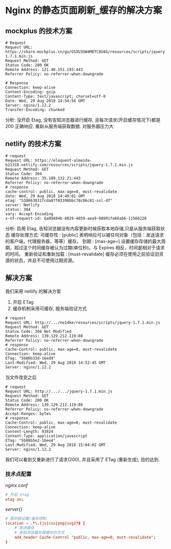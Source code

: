 # Nginx 的静态页面刷新\_缓存的解决方案

## mockplus 的技术方案

```
# Request
Request URL: https://share.mockplus.cn/go/G5XU3GW4MDTC8U4G/resources/scripts/jquery-1.7.1.min.js
Request Method: GET
Status Code: 200 OK
Remote Address: 121.40.151.193:443
Referrer Policy: no-referrer-when-downgrade

# Response
Connection: keep-alive
Content-Encoding: gzip
Content-Type: text/javascript; charset=utf-8
Date: Wed, 29 Aug 2018 14:54:56 GMT
Server: nginx/1.12.2
Transfer-Encoding: chunked
```

分析: 没开启 Etag, 没有告知浏览器进行缓存, 且每次请求(开启缓存情况下)都是 200 正确响应. 重新从服务端获取数据. 对服务器压力大

## netlify 的技术方案

```
# request
Request URL: https://eloquent-almeida-b21318.netlify.com/resources/scripts/jquery-1.7.1.min.js
Request Method: GET
Status Code: 304
Remote Address: 35.189.132.21:443
Referrer Policy: no-referrer-when-downgrade
# response
cache-control: public, max-age=0, must-revalidate
date: Wed, 29 Aug 2018 14:49:01 GMT
etag: "538863031fcda87f03398bbc78c06c81-ssl-df"
server: Netlify
status: 304
vary: Accept-Encoding
x-nf-request-id: 6a89484b-8029-4059-aea9-08991fe66ab6-11566228
```

分析: 启用 Etag, 告知浏览器没有内容更新时候获取本地存储,只是从服务端获取状态
缓存处理方式:
可缓存性 : [public] 表明响应可以被任何对象（包括：发送请求的客户端，代理服务器，等等）缓存。
到期 : [max-age=] 设置缓存存储的最大周期，超过这个时间缓存被认为过期(单位秒)。与 Expires 相反，时间是相对于请求的时间。
重新验证和重新加载 : [must-revalidate] 缓存必须在使用之前验证旧资源的状态，并且不可使用过期资源。

## 解决方案

我们采用 netlify 的解决方案

1. 开启 ETag
1. 缓存机制采用可缓存, 服务端验证方式

```
# request
Request URL: http://.../ne14ke/resources/scripts/jquery-1.7.1.min.js
Request Method: GET
Status Code: 304 Not Modified
Remote Address: 139.129.212.119:80
Referrer Policy: no-referrer-when-downgrade
# response
Cache-Control: public, max-age=0, must-revalidate
Connection: keep-alive
ETag: "5b86b33d-16ed9"
Last-Modified: Wed, 29 Aug 2018 14:52:45 GMT
Server: nginx/1.12.2
```

当文件改变之后

```
# request
Request URL: http://.../.../jquery-1.7.1.min.js
Request Method: GET
Status Code: 200 OK
Remote Address: 139.129.212.119:80
Referrer Policy: no-referrer-when-downgrade
Accept-Ranges: bytes
# response
Cache-Control: public, max-age=0, must-revalidate
Connection: keep-alive
Content-Length: 93924
Content-Type: application/javascript
ETag: "5b86b5e2-16ee4"
Last-Modified: Wed, 29 Aug 2018 15:04:02 GMT
Server: nginx/1.12.2
```

我们可以看到又重新进行了请求(200), 并且采用了 ETag (重新生成), 目的达到.

### 技术点配置

_nginx.conf_

```conf
# 开启 etag
etag on;
```

_server{}_

```conf
# 服务器设置/缓存控制
location ~ .*\.(js|css|png|svg)?$ {
    # 取消缓存
    # 告知浏览器处理缓存的方式
    add_header Cache-Control "public, max-age=0, must-revalidate";
}
```
